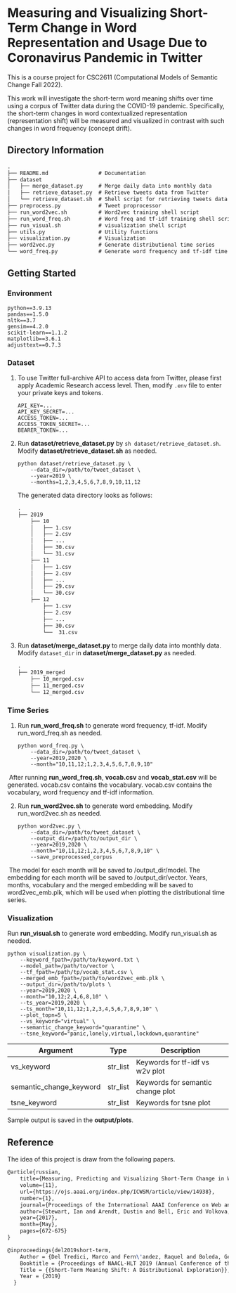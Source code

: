 # Measuring and Visualizing Short-Term Change in Word Representation and Usage Due to Coronavirus Pandemic in Twitter

This is a course project for CSC2611 (Computational Models of Semantic Change Fall 2022). 

This work will investigate the short-term word meaning shifts over time using a corpus of Twitter data
during the COVID-19 pandemic. Specifically, the short-term changes in word contextualized representation
(representation shift) will be measured and visualized in contrast with such changes in word frequency (concept drift).

## Directory Information

```txt
.
├── README.md                # Documentation
├── dataset 
│   ├── merge_dataset.py     # Merge daily data into monthly data
│   ├── retrieve_dataset.py  # Retrieve tweets data from Twitter
│   └── retrieve_dataset.sh  # Shell script for retrieving tweets data from Twitter
├── preprocess.py            # Tweet proprocessor 
├── run_word2vec.sh          # Word2vec training shell script
├── run_word_freq.sh         # Word freq and tf-idf training shell script
├── run_visual.sh            # visualization shell script
├── utils.py                 # Utility functions
├── visualization.py         # Visualization
├── word2vec.py              # Generate distributional time series
└── word_freq.py             # Generate word frequency and tf-idf time series
```

## Getting Started

### Environment

```shell
python==3.9.13
pandas==1.5.0
nltk==3.7
gensim==4.2.0
scikit-learn==1.1.2
matplotlib==3.6.1
adjusttext==0.7.3
```

### Dataset

1.   To use Twitter full-archive API to access data from Twitter, please first apply Academic Research access level. Then, modify  `.env`  file to enter your private keys and tokens.

     ```shell
     API_KEY=...
     API_KEY_SECRET=...
     ACCESS_TOKEN=...
     ACCESS_TOKEN_SECRET=...
     BEARER_TOKEN=...
     ```

2.   Run **dataset/retrieve_dataset.py** by `sh dataset/retrieve_dataset.sh`. Modify **dataset/retrieve_dataset.sh** as needed.

     ```shell
     python dataset/retrieve_dataset.py \
         --data_dir=/path/to/tweet_dataset \
         --year=2019 \
         --months=1,2,3,4,5,6,7,8,9,10,11,12
     ```

     The generated data directory looks as follows:
     ```txt
     .
     ├── 2019
         ├── 10
         │   ├── 1.csv
         │   ├── 2.csv
         │   ├── ...
         │   ├── 30.csv
         │   └── 31.csv
         ├── 11
         │   ├── 1.csv
         │   ├── 2.csv
         │   ├── ...
         │   ├── 29.csv
         │   └── 30.csv
         ├── 12
             ├── 1.csv
             ├── 2.csv
             ├── ...
             ├── 30.csv
             └──  31.csv
     ```
     
3.   Run **dataset/merge_dataset.py** to merge daily data into monthly data. Modify `dataset_dir` in **dataset/merge_dataset.py** as needed.

     ```txt
     .
     ├── 2019_merged
         ├── 10_merged.csv
         ├── 11_merged.csv
         └── 12_merged.csv
     ```

### Time Series

1.   Run **run_word_freq.sh** to generate word frequency, tf-idf. Modify run_word_freq.sh as needed.

     ```shell
     python word_freq.py \
         --data_dir=/path/to/tweet_dataset \
         --year=2019,2020 \
         --month="10,11,12;1,2,3,4,5,6,7,8,9,10"
     ```

​		After running **run_word_freq.sh**, **vocab.csv** and **vocab_stat.csv** will be generated. vocab.csv contains the vocabulary. vocab.csv contains the vocabulary, word frequency and tf-idf information.

2.   Run **run_word2vec.sh** to generate word embedding. Modify run_word2vec.sh as needed.

     ```shell
     python word2vec.py \
         --data_dir=/path/to/tweet_dataset \
         --output_dir=/path/to/output_dir \
         --year=2019,2020 \
         --month="10,11,12;1,2,3,4,5,6,7,8,9,10" \
         --save_preprocessed_corpus
     ```

​		The model for each month will be saved to /output_dir/model. The embedding for each month will be saved to /output_dir/vector. Years, months, vocabulary and the merged embedding will be saved to word2vec_emb.plk, which will be used when plotting the distributional time series.

### Visualization

Run **run_visual.sh** to generate word embedding. Modify run_visual.sh as needed.

```shell
python visualization.py \
    --keyword_fpath=/path/to/keyword.txt \
    --model_path=/path/to/vector \
    --tf_fpath=/path/tp/vocab_stat.csv \
    --merged_emb_fpath=/path/to/word2vec_emb.plk \
    --output_dir=/path/to/plots \
    --year=2019,2020 \
    --month="10,12;2,4,6,8,10" \
    --ts_year=2019,2020 \
    --ts_month="10,11,12;1,2,3,4,5,6,7,8,9,10" \
    --plot_topn=5 \
    --vs_keyword="virtual" \
    --semantic_change_keyword="quarantine" \
    --tsne_keyword="panic,lonely,virtual,lockdown,quarantine"
```

| Argument                | Type     | Description                       |
| ----------------------- | -------- | --------------------------------- |
| vs_keyword              | str_list | Keywords for tf-idf vs w2v plot   |
| semantic_change_keyword | str_list | Keywords for semantic change plot |
| tsne_keyword            | str_list | Keywords for tsne plot            |

Sample output is saved in the **output/plots**.

## Reference

The idea of this project is draw from the following papers.

```latex
@article{russian, 
    title={Measuring, Predicting and Visualizing Short-Term Change in Word Representation and Usage in VKontakte Social Network}, 
    volume={11}, 
    url={https://ojs.aaai.org/index.php/ICWSM/article/view/14938},
    number={1}, 
    journal={Proceedings of the International AAAI Conference on Web and Social Media}, 
    author={Stewart, Ian and Arendt, Dustin and Bell, Eric and Volkova, Svitlana}, 
    year={2017}, 
    month={May}, 
    pages={672-675} 
}
```

```latex
@inproceedings{del2019short-term,
	Author = {Del Tredici, Marco and Fern\'andez, Raquel and Boleda, Gemma},
	Booktitle = {Proceedings of NAACL-HLT 2019 (Annual Conference of the North American Chapter of the Association for Computational Linguistics)},
	Title = {{Short-Term Meaning Shift: A Distributional Exploration}},
	Year = {2019}
  }
```
